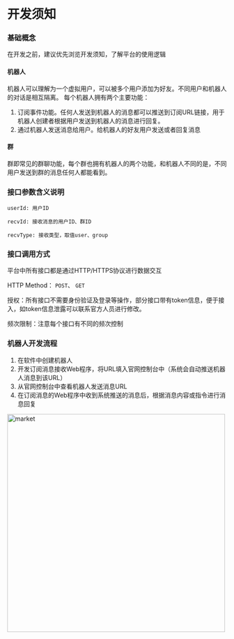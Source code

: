 # 开发须知

### 基础概念

在开发之前，建议优先浏览开发须知，了解平台的使用逻辑

#### 机器人

机器人可以理解为一个虚拟用户，可以被多个用户添加为好友。不同用户和机器人的对话是相互隔离。 每个机器人拥有两个主要功能：

1. 订阅事件功能。任何人发送到机器人的消息都可以推送到订阅URL链接，用于机器人创建者根据用户发送到机器人的消息进行回复。
2. 通过机器人发送消息给用户。给机器人的好友用户发送或者回复消息

#### 群 

群即常见的群聊功能，每个群也拥有机器人的两个功能，和机器人不同的是，不同用户发送到群的消息任何人都能看到。

### 接口参数含义说明

`userId: 用户ID`

`recvId: 接收消息的用户ID、群ID`

`recvType: 接收类型，取值user、group`

### 接口调用方式

平台中所有接口都是通过HTTP/HTTPS协议进行数据交互

HTTP Method： `POST`、 `GET`

授权：所有接口不需要身份验证及登录等操作，部分接口带有token信息，便于接入，如token信息泄露可以联系官方人员进行修改。

频次限制：注意每个接口有不同的频次控制

### 机器人开发流程

1. 在软件中创建机器人
2. 开发订阅消息接收Web程序，将URL填入官网控制台中（系统会自动推送机器人消息到该URL）
3. 从官网控制台中查看机器人发送消息URL
4. 在订阅消息的Web程序中收到系统推送的消息后，根据消息内容或指令进行消息回复

<img src="https://i0.hdslb.com/bfs/openplatform/ba70647e3f0067e2ae2e4113b2154f986dbf9779.png" alt="market" referrerpolicy="no-referrer" width="500">
